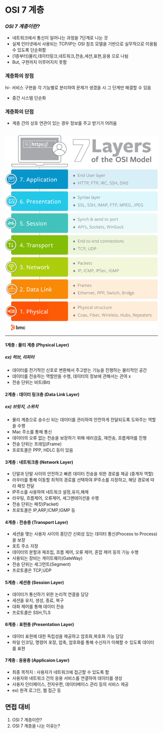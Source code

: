# OSI 7 계층

### ***OSI 7 계층이란?***
- 네트워크에서 통신이 일어나는 과정을 7단계로 나눈 것 
- 실제 인터넷에서 사용되는 TCP/IP는 OSI 참조 모델을 기반으로 실무적으로 이용될 수 있도록 단순화함
- (1층부터)물리,데이터링크,네트워크,전송,세션,표현,응용 으로 나뉨
- But, 구현까지 이루어지지 못함

### **계층화의 장점**
hi- 서비스 구현을 각 기능별로 분리하여 문제가 생겼을 시 그 단계만 해결할 수 있음
- 중간 시스템 단순화
### **계층화의 단점**
- 계층 간의 상호 연관이 있는 경우 정보를 주고 받기가 어려움
<br>

<img src="./images/OSI7/osi-model-7-layers-1.png">

---

#### **1계층 : 물리 계층 (Physical Layer)**
##### ex) 허브, 리피터
- 데이터를 전기적인 신호로 변환해서 주고받는 기능을 진행하는 물리적인 공간
- 데이터를 전송하는 역할만을 수행, 데이터의 정보에 관해서는 관여 x
- 전송 단위는 비트(Bit)

#### **2계층 : 데이터 링크층 (Data Link Layer)**
##### ex) 브릿지, 스위치
- 물리 계층으로 송수신 되는 데이터를 관리하여 안전하게 전달되도록 도와주는 역할을 수행
- Mac 주소를 통해 통신
- 데이터의 오류 없는 전송을 보장하기 위해 에러검출, 재전송, 흐름제어를 진행
- 전송 단위는 프레임(Frame)
- 프로토콜은 PPP, HDLC 등이 있음

#### **3계층 : 네트워크층 (Network Layer)**
- 단말과 단말 사이의 안전하고 빠른 데이터 전송을 위한 경로를 제공 (중계자 역할)
- 라우터를 통해 이동할 최적의 경로를 선택하여 IP주소를 지정하고, 해당 경로에 따라 패킷 전달
- IP주소를 사용하여 네트워크 설정,유지,해제
- 라우팅, 흐름제어, 오류제어, 세그멘테이션을 수행
- 전송 단위는 패킷(Packet)
- 프로토콜은 IP,ARP,ICMP,IGMP 등

#### **4계층 : 전송층 (Transport Layer)**
- 세션을 맺는 사용자 사이의 종단간 신뢰성 있는 데이터 통신(Process to Process)을 보장
- 포트 주소 지정
- 데이터의 분할과 재조립, 흐름 제어, 오류 제어, 혼잡 제어 등의 기능 수행
- 사용되는 장비는 게이트웨이(GateWay)
- 전송 단위는 세그먼트(Segment)
- 프로토콜은 TCP,UDP

#### **5계층 : 세션층 (Session Layer)**
- 데이터가 통신하기 위한 논리적 연결을 담당
- 세션을 유지, 생성, 종료, 복구
- 대화 제어를 통해 데이터 전송
- 프로토콜은 SSH,TLS

#### **6계층 : 표현층 (Presentation Layer)**
- 데이터 표현헤 대한 독립성을 제공하고 암호화,복호화 기능 담당
- 파일 인코딩, 명령어 포장, 압축, 암호화를 통해 수신자가 이해할 수 있도록 데이터를 표현

#### **7계층 : 응용층 (Applicaion Layer)**
- 최종 목적지 : 사용자가 네트워크에 접근할 수 있도록 함 
- 사용자와 네트워크 간의 응용 서비스를 연결하여 데이터를 생성 
- 사용자 인터페이스, 전자우편, 데이터베이스 관리 등의 서비스 제공
- ex) 원격 로그인, 웹 접근 등

## 면접 대비 
1. OSI 7 계층이란?
2. OSI 7 계층을 나눈 이유는? 